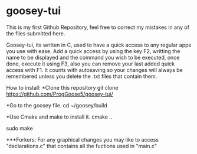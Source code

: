 # goosey-tui
This is my first Github Repository, feel free to correct my mistakes in any of the files submitted here.

Goosey-tui, its written in C, used to have a quick access to any regular apps you use with ease.
Add a quick access by using the key F2, writting the name to be displayed and the command you wish to be executed, once done, execute it using F3, also you can remove your last added quick access with F1. It counts with autosaving so your changes will always be remembered unless you delete the .txt files that contain them.

How to install:
*Clone this repository
git clone https://github.com/ProgGoose5/goosey-tui/

*Go to the goosey file.
cd ~/goosey/build

*Use Cmake and make to install it.
cmake ..

sudo make




***Forkers:
For any graphical changes you may like to access "declarations.c" that contains all the fuctions used in "main.c"
